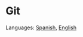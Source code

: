 # Git

Languages: [Spanish](https://github.com/danielmoreno58/documentation/tree/master/Git/README.es.md), [English](https://github.com/danielmoreno58/documentation/tree/master/Git/README.md)